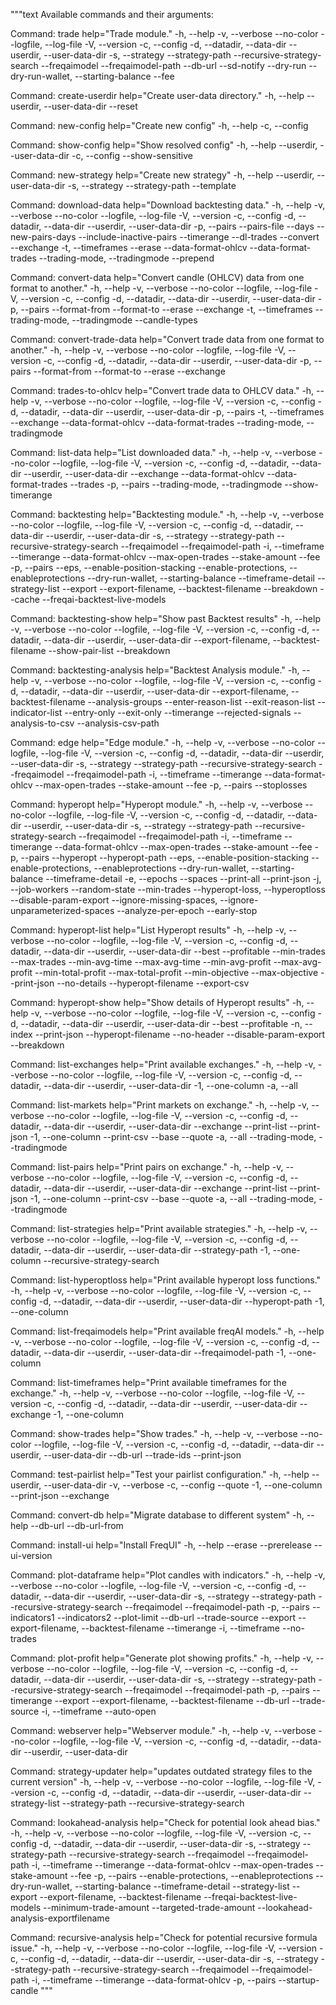 """text
Available commands and their arguments:

Command: trade    help="Trade module."
  -h, --help
  -v, --verbose
  --no-color
  --logfile, --log-file
  -V, --version
  -c, --config
  -d, --datadir, --data-dir
  --userdir, --user-data-dir
  -s, --strategy
  --strategy-path
  --recursive-strategy-search
  --freqaimodel
  --freqaimodel-path
  --db-url
  --sd-notify
  --dry-run
  --dry-run-wallet, --starting-balance
  --fee

Command: create-userdir    help="Create user-data directory."
  -h, --help
  --userdir, --user-data-dir
  --reset

Command: new-config    help="Create new config"
  -h, --help
  -c, --config

Command: show-config    help="Show resolved config"
  -h, --help
  --userdir, --user-data-dir
  -c, --config
  --show-sensitive

Command: new-strategy    help="Create new strategy"
  -h, --help
  --userdir, --user-data-dir
  -s, --strategy
  --strategy-path
  --template

Command: download-data    help="Download backtesting data."
  -h, --help
  -v, --verbose
  --no-color
  --logfile, --log-file
  -V, --version
  -c, --config
  -d, --datadir, --data-dir
  --userdir, --user-data-dir
  -p, --pairs
  --pairs-file
  --days
  --new-pairs-days
  --include-inactive-pairs
  --timerange
  --dl-trades
  --convert
  --exchange
  -t, --timeframes
  --erase
  --data-format-ohlcv
  --data-format-trades
  --trading-mode, --tradingmode
  --prepend

Command: convert-data    help="Convert candle (OHLCV) data from one format to another."
  -h, --help
  -v, --verbose
  --no-color
  --logfile, --log-file
  -V, --version
  -c, --config
  -d, --datadir, --data-dir
  --userdir, --user-data-dir
  -p, --pairs
  --format-from
  --format-to
  --erase
  --exchange
  -t, --timeframes
  --trading-mode, --tradingmode
  --candle-types

Command: convert-trade-data    help="Convert trade data from one format to another."
  -h, --help
  -v, --verbose
  --no-color
  --logfile, --log-file
  -V, --version
  -c, --config
  -d, --datadir, --data-dir
  --userdir, --user-data-dir
  -p, --pairs
  --format-from
  --format-to
  --erase
  --exchange

Command: trades-to-ohlcv    help="Convert trade data to OHLCV data."
  -h, --help
  -v, --verbose
  --no-color
  --logfile, --log-file
  -V, --version
  -c, --config
  -d, --datadir, --data-dir
  --userdir, --user-data-dir
  -p, --pairs
  -t, --timeframes
  --exchange
  --data-format-ohlcv
  --data-format-trades
  --trading-mode, --tradingmode

Command: list-data    help="List downloaded data."
  -h, --help
  -v, --verbose
  --no-color
  --logfile, --log-file
  -V, --version
  -c, --config
  -d, --datadir, --data-dir
  --userdir, --user-data-dir
  --exchange
  --data-format-ohlcv
  --data-format-trades
  --trades
  -p, --pairs
  --trading-mode, --tradingmode
  --show-timerange

Command: backtesting    help="Backtesting module."
  -h, --help
  -v, --verbose
  --no-color
  --logfile, --log-file
  -V, --version
  -c, --config
  -d, --datadir, --data-dir
  --userdir, --user-data-dir
  -s, --strategy
  --strategy-path
  --recursive-strategy-search
  --freqaimodel
  --freqaimodel-path
  -i, --timeframe
  --timerange
  --data-format-ohlcv
  --max-open-trades
  --stake-amount
  --fee
  -p, --pairs
  --eps, --enable-position-stacking
  --enable-protections, --enableprotections
  --dry-run-wallet, --starting-balance
  --timeframe-detail
  --strategy-list
  --export
  --export-filename, --backtest-filename
  --breakdown
  --cache
  --freqai-backtest-live-models

Command: backtesting-show    help="Show past Backtest results"
  -h, --help
  -v, --verbose
  --no-color
  --logfile, --log-file
  -V, --version
  -c, --config
  -d, --datadir, --data-dir
  --userdir, --user-data-dir
  --export-filename, --backtest-filename
  --show-pair-list
  --breakdown

Command: backtesting-analysis    help="Backtest Analysis module."
  -h, --help
  -v, --verbose
  --no-color
  --logfile, --log-file
  -V, --version
  -c, --config
  -d, --datadir, --data-dir
  --userdir, --user-data-dir
  --export-filename, --backtest-filename
  --analysis-groups
  --enter-reason-list
  --exit-reason-list
  --indicator-list
  --entry-only
  --exit-only
  --timerange
  --rejected-signals
  --analysis-to-csv
  --analysis-csv-path

Command: edge    help="Edge module."
  -h, --help
  -v, --verbose
  --no-color
  --logfile, --log-file
  -V, --version
  -c, --config
  -d, --datadir, --data-dir
  --userdir, --user-data-dir
  -s, --strategy
  --strategy-path
  --recursive-strategy-search
  --freqaimodel
  --freqaimodel-path
  -i, --timeframe
  --timerange
  --data-format-ohlcv
  --max-open-trades
  --stake-amount
  --fee
  -p, --pairs
  --stoplosses

Command: hyperopt    help="Hyperopt module."
  -h, --help
  -v, --verbose
  --no-color
  --logfile, --log-file
  -V, --version
  -c, --config
  -d, --datadir, --data-dir
  --userdir, --user-data-dir
  -s, --strategy
  --strategy-path
  --recursive-strategy-search
  --freqaimodel
  --freqaimodel-path
  -i, --timeframe
  --timerange
  --data-format-ohlcv
  --max-open-trades
  --stake-amount
  --fee
  -p, --pairs
  --hyperopt
  --hyperopt-path
  --eps, --enable-position-stacking
  --enable-protections, --enableprotections
  --dry-run-wallet, --starting-balance
  --timeframe-detail
  -e, --epochs
  --spaces
  --print-all
  --print-json
  -j, --job-workers
  --random-state
  --min-trades
  --hyperopt-loss, --hyperoptloss
  --disable-param-export
  --ignore-missing-spaces, --ignore-unparameterized-spaces
  --analyze-per-epoch
  --early-stop

Command: hyperopt-list    help="List Hyperopt results"
  -h, --help
  -v, --verbose
  --no-color
  --logfile, --log-file
  -V, --version
  -c, --config
  -d, --datadir, --data-dir
  --userdir, --user-data-dir
  --best
  --profitable
  --min-trades
  --max-trades
  --min-avg-time
  --max-avg-time
  --min-avg-profit
  --max-avg-profit
  --min-total-profit
  --max-total-profit
  --min-objective
  --max-objective
  --print-json
  --no-details
  --hyperopt-filename
  --export-csv

Command: hyperopt-show    help="Show details of Hyperopt results"
  -h, --help
  -v, --verbose
  --no-color
  --logfile, --log-file
  -V, --version
  -c, --config
  -d, --datadir, --data-dir
  --userdir, --user-data-dir
  --best
  --profitable
  -n, --index
  --print-json
  --hyperopt-filename
  --no-header
  --disable-param-export
  --breakdown

Command: list-exchanges    help="Print available exchanges."
  -h, --help
  -v, --verbose
  --no-color
  --logfile, --log-file
  -V, --version
  -c, --config
  -d, --datadir, --data-dir
  --userdir, --user-data-dir
  -1, --one-column
  -a, --all

Command: list-markets    help="Print markets on exchange."
  -h, --help
  -v, --verbose
  --no-color
  --logfile, --log-file
  -V, --version
  -c, --config
  -d, --datadir, --data-dir
  --userdir, --user-data-dir
  --exchange
  --print-list
  --print-json
  -1, --one-column
  --print-csv
  --base
  --quote
  -a, --all
  --trading-mode, --tradingmode

Command: list-pairs    help="Print pairs on exchange."
  -h, --help
  -v, --verbose
  --no-color
  --logfile, --log-file
  -V, --version
  -c, --config
  -d, --datadir, --data-dir
  --userdir, --user-data-dir
  --exchange
  --print-list
  --print-json
  -1, --one-column
  --print-csv
  --base
  --quote
  -a, --all
  --trading-mode, --tradingmode

Command: list-strategies    help="Print available strategies."
  -h, --help
  -v, --verbose
  --no-color
  --logfile, --log-file
  -V, --version
  -c, --config
  -d, --datadir, --data-dir
  --userdir, --user-data-dir
  --strategy-path
  -1, --one-column
  --recursive-strategy-search

Command: list-hyperoptloss    help="Print available hyperopt loss functions."
  -h, --help
  -v, --verbose
  --no-color
  --logfile, --log-file
  -V, --version
  -c, --config
  -d, --datadir, --data-dir
  --userdir, --user-data-dir
  --hyperopt-path
  -1, --one-column

Command: list-freqaimodels    help="Print available freqAI models."
  -h, --help
  -v, --verbose
  --no-color
  --logfile, --log-file
  -V, --version
  -c, --config
  -d, --datadir, --data-dir
  --userdir, --user-data-dir
  --freqaimodel-path
  -1, --one-column

Command: list-timeframes    help="Print available timeframes for the exchange."
  -h, --help
  -v, --verbose
  --no-color
  --logfile, --log-file
  -V, --version
  -c, --config
  -d, --datadir, --data-dir
  --userdir, --user-data-dir
  --exchange
  -1, --one-column

Command: show-trades    help="Show trades."
  -h, --help
  -v, --verbose
  --no-color
  --logfile, --log-file
  -V, --version
  -c, --config
  -d, --datadir, --data-dir
  --userdir, --user-data-dir
  --db-url
  --trade-ids
  --print-json

Command: test-pairlist    help="Test your pairlist configuration."
  -h, --help
  --userdir, --user-data-dir
  -v, --verbose
  -c, --config
  --quote
  -1, --one-column
  --print-json
  --exchange

Command: convert-db    help="Migrate database to different system"
  -h, --help
  --db-url
  --db-url-from

Command: install-ui    help="Install FreqUI"
  -h, --help
  --erase
  --prerelease
  --ui-version

Command: plot-dataframe    help="Plot candles with indicators."
  -h, --help
  -v, --verbose
  --no-color
  --logfile, --log-file
  -V, --version
  -c, --config
  -d, --datadir, --data-dir
  --userdir, --user-data-dir
  -s, --strategy
  --strategy-path
  --recursive-strategy-search
  --freqaimodel
  --freqaimodel-path
  -p, --pairs
  --indicators1
  --indicators2
  --plot-limit
  --db-url
  --trade-source
  --export
  --export-filename, --backtest-filename
  --timerange
  -i, --timeframe
  --no-trades

Command: plot-profit    help="Generate plot showing profits."
  -h, --help
  -v, --verbose
  --no-color
  --logfile, --log-file
  -V, --version
  -c, --config
  -d, --datadir, --data-dir
  --userdir, --user-data-dir
  -s, --strategy
  --strategy-path
  --recursive-strategy-search
  --freqaimodel
  --freqaimodel-path
  -p, --pairs
  --timerange
  --export
  --export-filename, --backtest-filename
  --db-url
  --trade-source
  -i, --timeframe
  --auto-open

Command: webserver    help="Webserver module."
  -h, --help
  -v, --verbose
  --no-color
  --logfile, --log-file
  -V, --version
  -c, --config
  -d, --datadir, --data-dir
  --userdir, --user-data-dir

Command: strategy-updater    help="updates outdated strategy files to the current version"
  -h, --help
  -v, --verbose
  --no-color
  --logfile, --log-file
  -V, --version
  -c, --config
  -d, --datadir, --data-dir
  --userdir, --user-data-dir
  --strategy-list
  --strategy-path
  --recursive-strategy-search

Command: lookahead-analysis    help="Check for potential look ahead bias."
  -h, --help
  -v, --verbose
  --no-color
  --logfile, --log-file
  -V, --version
  -c, --config
  -d, --datadir, --data-dir
  --userdir, --user-data-dir
  -s, --strategy
  --strategy-path
  --recursive-strategy-search
  --freqaimodel
  --freqaimodel-path
  -i, --timeframe
  --timerange
  --data-format-ohlcv
  --max-open-trades
  --stake-amount
  --fee
  -p, --pairs
  --enable-protections, --enableprotections
  --dry-run-wallet, --starting-balance
  --timeframe-detail
  --strategy-list
  --export
  --export-filename, --backtest-filename
  --freqai-backtest-live-models
  --minimum-trade-amount
  --targeted-trade-amount
  --lookahead-analysis-exportfilename

Command: recursive-analysis    help="Check for potential recursive formula issue."
  -h, --help
  -v, --verbose
  --no-color
  --logfile, --log-file
  -V, --version
  -c, --config
  -d, --datadir, --data-dir
  --userdir, --user-data-dir
  -s, --strategy
  --strategy-path
  --recursive-strategy-search
  --freqaimodel
  --freqaimodel-path
  -i, --timeframe
  --timerange
  --data-format-ohlcv
  -p, --pairs
  --startup-candle
"""